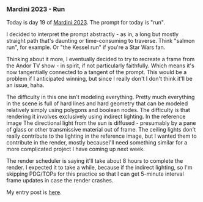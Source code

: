 ### Mardini 2023 - Run

Today is day 19 of [Mardini 2023][mardini-2023]. The prompt for today is "run".

I decided to interpret the prompt abstractly - as in, a long but mostly straight
path that's daunting or time-consuming to traverse. Think "salmon run", for example.
Or "the Kessel run" if you're a Star Wars fan.

Thinking about it more, I eventually decided to try to recreate a frame from the
Andor TV show - in spirit, if not particularly faithfully. Which means it's now
tangentially connected to a tangent of the prompt. This would be a problem if I
anticipated winning, but since I really don't I don't think it'll be an issue,
haha.

The difficulty in this one isn't modeling everything. Pretty much everything in
the scene is full of hard lines and hard geometry that can be modeled relatively
simply using polygons and boolean nodes. The difficulty is that rendering it
involves exclusively using indirect lighting. In the reference image The directional
light from the sun is diffused - presumably by a pane of glass or other transmissive
material out of frame. The ceiling lights don't really contribute to the lighting
in the reference image, but I wanted them to contribute in the render, mostly
becauseI'll need something similar for a more complicated project I have coming up
next week.

The render scheduler is saying it'll take about 8 hours to complete the render.
I expected it to take a while, because if the indirect lighting, so I'm skipping
PDG/TOPs for this practice so that I can get 5-minute interval frame updates in
case the render crashes.

My entry post is [here][entry-post].

[mardini-2023]: https://www.sidefx.com/community-main-menu/contests-jams/mardini-2023/
[entry-post]: https://www.sidefx.com/forum/topic/89423/?page=1#post-387596
